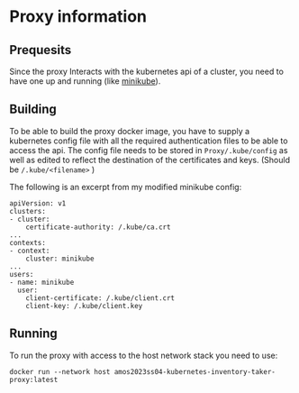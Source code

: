# Proxy information

## Prequesits
Since the proxy Interacts with the kubernetes api of a cluster, you need to have one up and running (like [minikube](https://minikube.sigs.k8s.io/docs/start/)).

## Building
To be able to build the proxy docker image, you have to supply a kubernetes config file with all the required authentication files to be able to access the api.
The config file needs to be stored in `Proxy/.kube/config` as well as edited to reflect the destination of the certificates and keys. (Should be `/.kube/<filename>` )

The following is an excerpt from my modified minikube config:
```
apiVersion: v1
clusters:
- cluster:
    certificate-authority: /.kube/ca.crt
...
contexts:
- context:
    cluster: minikube
...
users:
- name: minikube
  user:
    client-certificate: /.kube/client.crt
    client-key: /.kube/client.key
```

## Running
To run the proxy with access to the host network stack you need to use:
```
docker run --network host amos2023ss04-kubernetes-inventory-taker-proxy:latest
```
